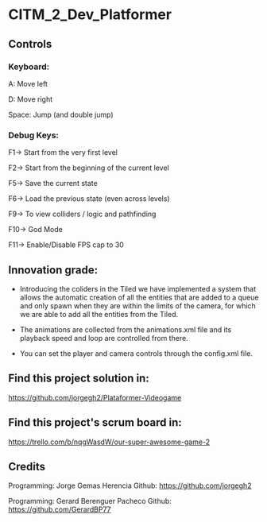 # CITM_2_Dev_Platformer

## Controls

### Keyboard:

A: Move left

D: Move right

Space: Jump (and double jump)


### Debug Keys:

F1-> Start from the very first level

F2-> Start from the beginning of the current level

F5-> Save the current state

F6-> Load the previous state (even across levels)

F9-> To view colliders / logic and pathfinding

F10-> God Mode

F11-> Enable/Disable FPS cap to 30


## Innovation grade:

- Introducing the coliders in the Tiled we have implemented a system that allows the automatic creation of all the entities that are added to a queue and only spawn when they are within the limits of the camera, for which we are able to add all the entities from the Tiled.

- The animations are collected from the animations.xml file and its playback speed and loop are controlled from there.

- You can set the player and camera controls through the config.xml file.


## Find this project solution in:
https://github.com/jorgegh2/Plataformer-Videogame

## Find this project's scrum board in:
https://trello.com/b/nqgWasdW/our-super-awesome-game-2

## Credits
Programming: Jorge Gemas Herencia
Github: https://github.com/jorgegh2

Programming: Gerard Berenguer Pacheco
Github: https://github.com/GerardBP77
